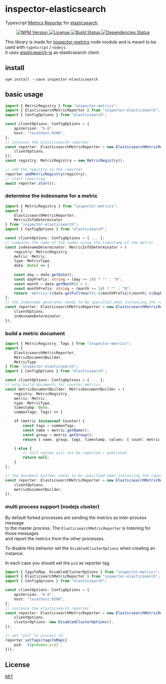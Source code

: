 # inspector-elasticsearch
Typescript [Metrics Reporter](https://github.com/rstiller/inspector-metrics/blob/master/lib/metrics/metric-reporter.ts) for
[elasticsearch](https://www.elastic.co/de/products/elasticsearch).

<p align="center">
    <a href="https://www.npmjs.org/package/inspector-elasticsearch">
        <img src="https://img.shields.io/npm/v/inspector-elasticsearch.svg" alt="NPM Version">
    </a>
    <a href="https://www.npmjs.org/package/inspector-elasticsearch">
        <img src="https://img.shields.io/npm/l/inspector-elasticsearch.svg" alt="License">
    </a>
    <a href="https://travis-ci.org/rstiller/inspector-elasticsearch">
        <img src="http://img.shields.io/travis/rstiller/inspector-elasticsearch/master.svg" alt="Build Status">
    </a>
    <a href="https://david-dm.org/rstiller/inspector-elasticsearch">
        <img src="https://img.shields.io/david/rstiller/inspector-elasticsearch.svg" alt="Dependencies Status">
    </a>
</p>

This library is made for [inspector-metrics](https://github.com/rstiller/inspector-metrics) node module and
is meant to be used with `typescript` / `nodejs`.  
It uses [elasticsearch-js](https://github.com/elastic/elasticsearch-js) as elasticsearch client.

## install

`npm install --save inspector-elasticsearch`

## basic usage

```typescript
import { MetricRegistry } from "inspector-metrics";
import { ElasticsearchMetricReporter } from "inspector-elasticsearch";
import { ConfigOptions } from "elasticsearch";

const clientOptions: ConfigOptions = {
    apiVersion: "6.0",
    host: "localhost:9200",
};
// instance the elasticsearch reporter
const reporter: ElasticsearchMetricReporter = new ElasticsearchMetricReporter({
    clientOptions,
});
const registry: MetricRegistry = new MetricRegistry();

// add the registry to the reporter
reporter.addMetricRegistry(registry);
// start reporting
await reporter.start();
```

### determine the indexname for a metric

```typescript
import { MetricRegistry } from "inspector-metrics";
import {
    ElasticsearchMetricReporter,
    MetricInfoDeterminator
} from "inspector-elasticsearch";
import { ConfigOptions } from "elasticsearch";

const clientOptions: ConfigOptions = { ... };
// computes the name of the index using the timestamp of the metric
const indexnameDeterminator: MetricInfoDeterminator = (
    registry: MetricRegistry,
    metric: Metric,
    type: MetricType,
    date: Date) => {
    
    const day = date.getDate();
    const dayPrefix: string = (day >= 10) ? "" : "0";
    const month = date.getMonth() + 1;
    const monthPrefix: string = (month >= 10) ? "" : "0";
    return `metrics-${date.getFullYear()}-${monthPrefix}${month}-${dayPrefix}${day}`;
};
// the indexname generator needs to be specified when instancing the reporter
const reporter: ElasticsearchMetricReporter = new ElasticsearchMetricReporter({
    clientOptions,
    indexnameDeterminator, 
});
```

### build a metric document

```typescript
import { MetricRegistry, Tags } from "inspector-metrics";
import {
    ElasticsearchMetricReporter,
    MetricDocumentBuilder,
    MetricType
} from "inspector-elasticsearch";
import { ConfigOptions } from "elasticsearch";

const clientOptions: ConfigOptions = { ... };
// only build documents for counter metrics
const metricDocumentBuilder: MetricDocumentBuilder = (
    registry: MetricRegistry,
    metric: Metric,
    type: MetricType,
    timestamp: Date,
    commonTags: Tags) => {

    if (metric instanceof Counter) {
        const tags = commonTags;
        const name = metric.getName();
        const group = metric.getGroup();
        return { name, group, tags, timestamp, values: { count: metric.getCount() }, type };

    } else {
        // null values will not be reported / published
        return null;
    }
};

// the document builder needs to be specified when instancing the reporter
const reporter: ElasticsearchMetricReporter = new ElasticsearchMetricReporter({
    clientOptions,
    metricDocumentBuilder,
});
```

### multi process support (nodejs cluster)

By default forked processes are sending the metrics as inter-process message  
to the master process. The `ElasticsearchMetricReporter` is listening for those messages  
and report the metrics from the other processes.  

To disable this behavior set the `DisabledClusterOptions` when creating an instance.  

In each case you should set the `pid` as reporter tag.  

```typescript
import { tagsToMap, DisabledClusterOptions } from "inspector-metrics";
import { ElasticsearchMetricReporter } from "inspector-elasticsearch";
import { ConfigOptions } from "elasticsearch";

const clientOptions: ConfigOptions = {
    apiVersion: "6.0",
    host: "localhost:9200",
};
// instance the elasticsearch reporter
const reporter: ElasticsearchMetricReporter = new ElasticsearchMetricReporter({
    clientOptions,
    clusterOptions: new DisabledClusterOptions(),
});

// set "pid" to process id
reporter.setTags(tagsToMap({
    pid: `${process.pid}`,
}));
```

## License

[MIT](https://www.opensource.org/licenses/mit-license.php)
